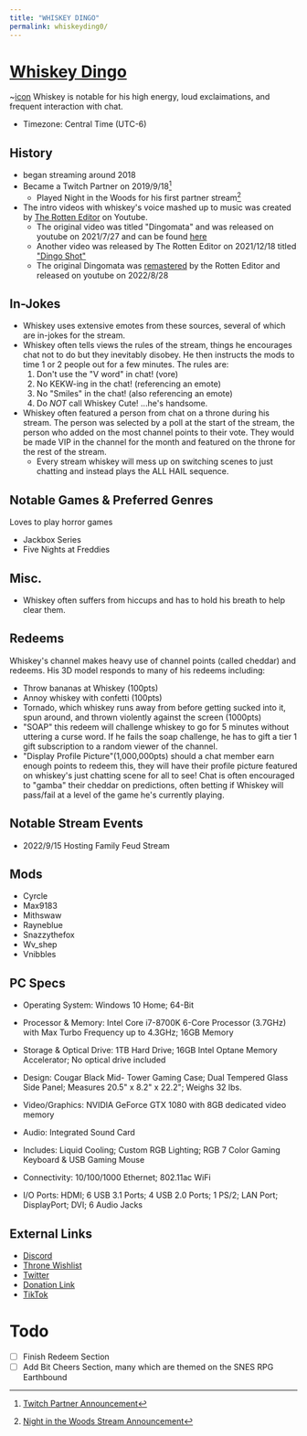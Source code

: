 ```yaml
---
title: "WHISKEY DINGO"
permalink: whiskeyding0/
---
```


# [Whiskey Dingo](https://www.twitch.tv/whiskeyding0)
~[icon](https://static-cdn.jtvnw.net/jtv_user_pictures/0fc32370-996d-429c-b7a3-69b9fb15ebb2-profile_image-70x70.png)
Whiskey is notable for his high energy, loud exclaimations, and frequent interaction with chat.
- Timezone: Central Time (UTC-6)

## History
- began streaming around 2018
- Became a Twitch Partner on 2019/9/18[^1]
  - Played Night in the Woods for his first partner stream[^2]
- The intro videos with whiskey's voice mashed up to music was created by [The Rotten Editor](https://www.youtube.com/c/TheRottenEditor/) on Youtube.
  - The original video was titled "Dingomata" and was released on youtube on 2021/7/27 and can be found [here](https://www.youtube.com/watch?v=yMbSiF-6FBs)
  - Another video was released by The Rotten Editor on 2021/12/18 titled ["Dingo Shot"](https://www.youtube.com/watch?v=T7nDG-2yqYc)
  - The original Dingomata was [remastered](https://www.youtube.com/watch?v=yMbSiF-6FBs) by the Rotten Editor and released on youtube on 2022/8/28

## In-Jokes
- Whiskey uses extensive emotes from these sources, several of which are in-jokes for the stream.
- Whiskey often tells views the rules of the stream, things he encourages chat not to do but they inevitably disobey. He then instructs the mods to time 1 or 2 people out for a few minutes.
The rules are:
  1. Don't use the "V word" in chat! (vore)
  2. No KEKW-ing in the chat! (referencing an emote)
  3. No "Smiles" in the chat! (also referencing an emote)
  4. Do *NOT* call Whiskey Cute! ...he's handsome.
- Whiskey often featured a person from chat on a throne during his stream. The person was selected by a poll at the start of the stream, the person who added on the most channel points to their vote. They would be made VIP in the channel for the month and featured on the throne for the rest of the stream. 
  - Every stream whiskey will mess up on switching scenes to just chatting and instead plays the ALL HAIL sequence.

## Notable Games & Preferred Genres
Loves to play horror games
- Jackbox Series
- Five Nights at Freddies

## Misc.
- Whiskey often suffers from hiccups and has to hold his breath to help clear them.

## Redeems
Whiskey's channel makes heavy use of channel points (called cheddar) and redeems. His 3D model responds to many of his redeems including:
- Throw bananas at Whiskey (100pts)
- Annoy whiskey with confetti (100pts)
- Tornado, which whiskey runs away from before getting sucked into it, spun around, and thrown violently against the screen (1000pts)
- "SOAP" this redeem will challenge whiskey to go for 5 minutes without uttering a curse word. If he fails the soap challenge, he has to gift a tier 1 gift subscription to a random viewer of the channel.
- "Display Profile Picture"(1,000,000pts) should a chat member earn enough points to redeem this, they will have their profile picture featured on whiskey's just chatting scene for all to see!
Chat is often encouraged to "gamba" their cheddar on predictions, often betting if Whiskey will pass/fail at a level of the game he's currently playing. 

## Notable Stream Events
- 2022/9/15 Hosting Family Feud Stream

## Mods
- Cyrcle
- Max9183
- Mithswaw
- Rayneblue
- Snazzythefox
- Wv_shep
- Vnibbles

## PC Specs
- Operating System: Windows 10 Home; 64-Bit

- Processor & Memory: Intel Core i7-8700K 6-Core Processor (3.7GHz) with Max Turbo Frequency up to 4.3GHz; 16GB Memory

- Storage & Optical Drive: 1TB Hard Drive; 16GB Intel Optane Memory Accelerator; No optical drive included

- Design: Cougar Black Mid- Tower Gaming Case; Dual Tempered Glass Side Panel; Measures 20.5" x 8.2" x 22.2"; Weighs 32 lbs.

- Video/Graphics: NVIDIA GeForce GTX 1080 with 8GB dedicated video memory

- Audio: Integrated Sound Card

- Includes: Liquid Cooling; Custom RGB Lighting; RGB 7 Color Gaming Keyboard & USB Gaming Mouse

- Connectivity: 10/100/1000 Ethernet; 802.11ac WiFi

- I/O Ports: HDMI; 6 USB 3.1 Ports; 4 USB 2.0 Ports; 1 PS/2; LAN Port; DisplayPort; DVI; 6 Audio Jacks

## External Links
- [Discord](https://discord.com/invite/dingoden)
- [Throne Wishlist](https://throne.me/u/whiskeyding0)
- [Twitter](https://twitter.com/Whiskey_Dingo)
- [Donation Link](https://streamlabs.com/whiskeyding0/tip)
- [TikTok](https://www.tiktok.com/@whiskeyding0)

[^1]: [Twitch Partner Announcement](https://twitter.com/Whiskey_Dingo/status/1174473493217513473)
[^2]: [Night in the Woods Stream Announcement](https://discord.com/channels/178042794386915328/498076901705908234/624411124082933761)

# Todo
- [ ] Finish Redeem Section
- [ ] Add Bit Cheers Section, many which are themed on the SNES RPG Earthbound
